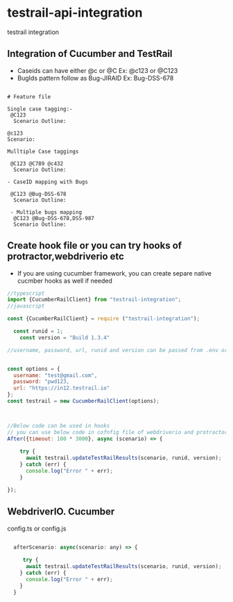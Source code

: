 # testrail-api-integration
testrail integration

## Integration of Cucumber and TestRail


- Caseids can have either @c or @C Ex: @c123 or @C123
- BugIds pattern follow as Bug-JIRAID  Ex: Bug-DSS-678
```text

# Feature file

Single case tagging:-
 @C123
  Scenario Outline: 

@c123
Scenario:

Mulltiple Case taggings

 @C123 @C789 @c432
  Scenario Outline: 

- CaseID mapping with Bugs

 @C123 @Bug-DSS-678
  Scenario Outline: 
  
 - Multiple bugs mapping
  @C123 @Bug-DSS-678,DSS-987
  Scenario Outline: 
```

## Create hook file or you can try hooks of protractor,webdriverio etc
- If you are using cucumber framework, you can create separe native cucmber hooks as well  if needed

```js
//typescript
import {CucumberRailClient} from "testrail-integration";
//javascript

const {CucumberRailClient} = require ("testrail-integration");

  const runid = 1;
    const version = "Build 1.3.4"

//username, password, url, runid and version can be passed from .env or config or property file


const options = {
  username: "test@gmail.com",
  password: "pwd123,
  url: "https://in12.testrail.io"
};
const testrail = new CucumberRailClient(options);



//Below code can be used in hooks 
// you can use below code in cofnfig file of webdriverio and protractor with cucumber framework
After({timeout: 100 * 3000}, async (scenario) => {
  
    try {
      await testrail.updateTestRailResults(scenario, runid, version);
    } catch (err) {
      console.log("Error " + err);
    }

});

```

## WebdriverIO. Cucumber
config.ts or config.js

```js

  afterScenario: async(scenario: any) => {
   
     try {
      await testrail.updateTestRailResults(scenario, runid, version);
    } catch (err) {
      console.log("Error " + err);
    }
  }
  
```
